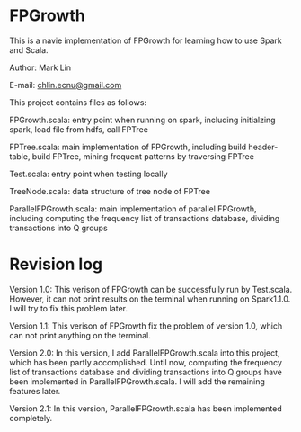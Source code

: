 FPGrowth
========

This is a navie implementation of FPGrowth for learning how to use Spark and Scala. 

Author: Mark Lin

E-mail: chlin.ecnu@gmail.com


This project contains files as follows:

FPGrowth.scala: entry point when running on spark, including initialzing spark, load file from hdfs, call FPTree

FPTree.scala: main implementation of FPGrowth, including build header-table, build FPTree, mining frequent patterns by traversing FPTree

Test.scala: entry point when testing locally

TreeNode.scala: data structure of tree node of FPTree

ParallelFPGrowth.scala: main implementation of parallel FPGrowth, including computing the frequency list of transactions database, dividing
transactions into Q groups


Revision log
========
Version 1.0:
This verison of FPGrowth can be successfully run by Test.scala. However, it can not print results on the terminal when running on Spark1.1.0. I will try to fix this problem later.

Version 1.1:
This verison of FPGrowth fix the problem of version 1.0, which can not print anything on the terminal.

Version 2.0:
In this version, I add ParallelFPGrowth.scala into this project, which has been partly accomplished. Until now, computing the frequency list of transactions database and dividing
transactions into Q groups have been implemented in ParallelFPGrowth.scala. I will add the remaining features later.

Version 2.1:
In this version, ParallelFPGrowth.scala has been implemented completely.
